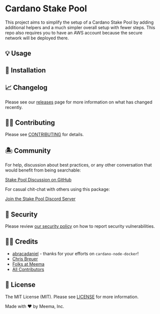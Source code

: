 # Cardano Stake Pool

This project aims to simplify the setup of a Cardano Stake Pool by adding additional helpers and a much simpler overall setup with fewer steps. This repo also requires you to have an AWS account because the secure network will be deployed there.

## 💡 Usage

## 🐙 Installation

## 📈 Changelog

Please see our [releases](https://github.com/meemalabs/cardano-node-docker/releases) page for more information on what has changed recently.

## 💪🏼 Contributing

Please see [CONTRIBUTING](.github/CONTRIBUTING.md) for details.

## 🏝 Community

For help, discussion about best practices, or any other conversation that would benefit from being searchable:

[Stake Pool Discussion on GitHub](https://github.com/meemalabs/cardano-node-docker/discussions)

For casual chit-chat with others using this package:

[Join the Stake Pool Discord Server](https://discord.meema.io)

## 🚨 Security

Please review [our security policy](https://github.com/meemalabs/cardano-node-docker/security/policy) on how to report security vulnerabilities.

## 🙏🏼 Credits

- [abracadaniel](https://github.com/abracadaniel) - thanks for your efforts on `cardano-node-docker`!
- [Chris Breuer](https://github.com/Chris1904)
- [Folks at Meema](https://github.com/meemalabs)
- [All Contributors](../../contributors)

## 📄 License

The MIT License (MIT). Please see [LICENSE](LICENSE.md) for more information.

Made with ❤️ by Meema, Inc.
